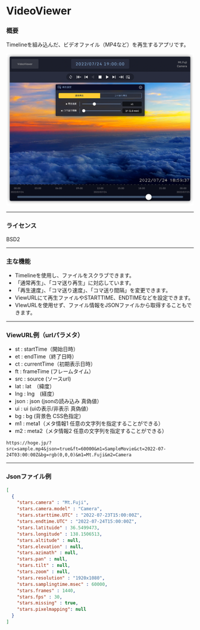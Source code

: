 # VideoViewer
### 概要
Timelineを組み込んだ、ビデオファイル（MP4など）を再生するアプリです。

![screenshot](screen.png) 

------------

### ライセンス

BSD2

------------

### 主な機能

- Timelineを使用し、ファイルをスクラブできます。
- 「通常再生」、「コマ送り再生」に対応しています。
- 「再生速度」、「コマ送り速度」、「コマ送り間隔」を変更できます。
- ViewURLにて再生ファイルやSTARTTIME、ENDTIMEなどを設定できます。
- VIewURLを使用せず、ファイル情報をJSONファイルから取得することもできます。

------------

### ViewURL例（urlパラメタ）

- st : startTime（開始日時）
- et : endTime（終了日時）
- ct : currentTime（初期表示日時）
- ft : frameTime (フレームタイム）
- src : source (ソースurl)
- lat : lat　（緯度）
- lng : lng　(経度）
- json : json (jsonの読み込み 真偽値）
- ui : ui (uiの表示/非表示 真偽値）
- bg : bg (背景色 CSS色指定）
- m1 : meta1（メタ情報1 任意の文字列を指定することができる）
- m2 : meta2（メタ情報2 任意の文字列を指定することができる）

```
https://hoge.jp/?src=sample.mp4&json=true&ft=60000&m1=SampleMovie&ct=2022-07-24T03:00:00Z&bg=rgb(0,0,0)&m1=Mt.Fuji&m2=Camera
```

------------

### Jsonファイル例
```Json
[
  {
    "stars.camera" : "Mt.Fuji",
    "stars.camera.model" : "Camera",
    "stars.starttime.UTC" : "2022-07-23T15:00:00Z",
    "stars.endtime.UTC" : "2022-07-24T15:00:00Z",
    "stars.latituide" : 36.5499473,
    "stars.longitude" : 138.1506513,
    "stars.altitude" : null,
    "stars.elevation" : null,
    "stars.azimath" : null,
    "stars.pan" : null,
    "stars.tilt" : null,
    "stars.zoom" : null,
    "stars.resolution" : "1920x1080",
    "stars.samplingtime.msec" : 60000,
    "stars.frames" : 1440,
    "stars.fps" : 30,
    "stars.missing" : true,
    "stars.pixelmapping": null
  }
]
```

